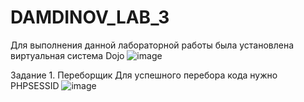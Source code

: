 # DAMDINOV_LAB_3

Для выполнения данной лабораторной работы была установлена виртуальная система Dojo
![image](https://github.com/user-attachments/assets/badda7dd-b919-49ab-9aa8-aebd15eaa26d)


Задание 1. Переборщик
Для успешного перебора кода нужно PHPSESSID 
![image](https://github.com/user-attachments/assets/c90a1eae-a58a-4ec1-88fe-4567a7284332)



